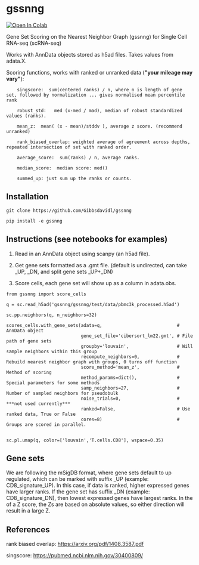 # gssnng

[![Open In Colab](https://colab.research.google.com/assets/colab-badge.svg)](https://colab.research.google.com/github/Gibbsdavidl/gssnng/blob/main/notebooks/gssnng_quick_start.ipynb)


Gene Set Scoring on the Nearest Neighbor Graph (gssnng) for Single Cell RNA-seq (scRNA-seq)

Works with AnnData objects stored as h5ad files. Takes values from adata.X.

Scoring functions, works with ranked or unranked data (**"your mileage may vary"**):
```
    singscore:  sum(centered ranks) / n, where n is length of gene set, followed by normalization ... gives normalised mean percentile rank
    
    robust_std:   med (x-med / mad), median of robust standardized values (ranks).
    
    mean_z:  mean( (x - mean)/stddv ), average z score. (recommend unranked)
    
    rank_biased_overlap: weighted average of agreement across depths, repeated intersection of set with ranked order.
    
    average_score:  sum(ranks) / n, average ranks.     
    
    median_score:  median score: med()
    
    summed_up: just sum up the ranks or counts.
```

## Installation

```
git clone https://github.com/Gibbsdavidl/gssnng

pip install -e gssnng
```

## Instructions (see notebooks for examples)

1. Read in an AnnData object using scanpy (an h5ad file).

2. Get gene sets formatted as a .gmt file. (default is undirected, can take _UP,  _DN, and split gene sets _UP+_DN)

3. Score cells, each gene set will show up as a column in adata.obs.

```
from gssnng import score_cells

q = sc.read_h5ad('gssnng/gssnng/test/data/pbmc3k_processed.h5ad')

sc.pp.neighbors(q, n_neighbors=32)

scores_cells.with_gene_sets(adata=q,                            # AnnData object
                            gene_set_file='cibersort_lm22.gmt', # File path of gene sets
                            groupby='louvain',                  # Will sample neighbors within this group
                            recompute_neighbors=0,              # Rebuild nearest neighbor graph with groups, 0 turns off function
                            score_method='mean_z',              # Method of scoring
                            method_params=dict(),               # Special parameters for some methods 
                            samp_neighbors=27,                  # Number of sampled neighbors for pseudobulk
                            noise_trials=0,                     # ***not used currently***
                            ranked=False,                       # Use ranked data, True or False
                            cores=8)                            # Groups are scored in parallel.
    

sc.pl.umap(q, color=['louvain','T.cells.CD8'], wspace=0.35)
```

## Gene sets

We are following the mSigDB format, where gene sets default to up regulated, which can be marked with suffix _UP
(example: CD8_signature_UP).  In this case, if data is ranked, higher expressed genes have larger ranks. If the 
gene set has suffix _DN (example: CD8_signature_DN), then lowest expressed genes have largest ranks. In the 
of a Z score, the Zs are based on absolute values, so either direction will result in a large Z.

## References

rank biased overlap:  https://arxiv.org/pdf/1408.3587.pdf

singscore:  https://pubmed.ncbi.nlm.nih.gov/30400809/

